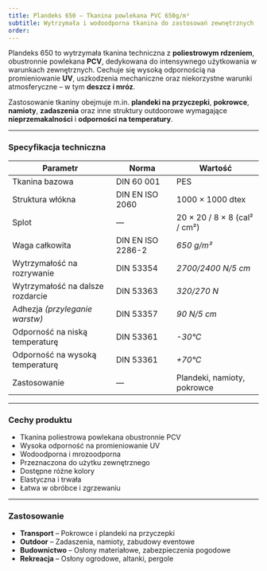 ```yaml
---
title: Plandeks 650 – Tkanina powlekana PVC 650g/m²
subtitle: Wytrzymała i wodoodporna tkanina do zastosowań zewnętrznych
order:
---
```


Plandeks 650 to wytrzymała tkanina techniczna z **poliestrowym rdzeniem**,
obustronnie powlekana **PCV**, dedykowana do intensywnego użytkowania w
warunkach zewnętrznych. Cechuje się wysoką odpornością na promieniowanie **UV**,
uszkodzenia mechaniczne oraz niekorzystne warunki atmosferyczne – w tym **deszcz
i mróz**.

Zastosowanie tkaniny obejmuje m.in. **plandeki na przyczepki**, **pokrowce**,
**namioty**, **zadaszenia** oraz inne struktury outdoorowe wymagające
**nieprzemakalności** i **odporności na temperatury**.

---

### **Specyfikacja techniczna**

| **Parametr**                     | **Norma**         | **Wartość**                  |
| -------------------------------- | ----------------- | ---------------------------- |
| Tkanina bazowa                   | DIN 60 001        | PES                          |
| Struktura włókna                 | DIN EN ISO 2060   | 1000 × 1000 dtex             |
| Splot                            | —                 | 20 × 20 / 8 × 8 (cal² / cm²) |
| Waga całkowita                   | DIN EN ISO 2286-2 | _650 g/m²_                   |
| Wytrzymałość na rozrywanie       | DIN 53354         | _2700/2400 N/5 cm_           |
| Wytrzymałość na dalsze rozdarcie | DIN 53363         | _320/270 N_                  |
| Adhezja _(przyleganie warstw)_   | DIN 53357         | _90 N/5 cm_                  |
| Odporność na niską temperaturę   | DIN 53361         | _-30°C_                      |
| Odporność na wysoką temperaturę  | DIN 53361         | _+70°C_                      |
| Zastosowanie                     | —                 | Plandeki, namioty, pokrowce  |

---

### **Cechy produktu**

- Tkanina poliestrowa powlekana obustronnie PCV
- Wysoka odporność na promieniowanie UV
- Wodoodporna i mrozoodporna
- Przeznaczona do użytku zewnętrznego
- Dostępne różne kolory
- Elastyczna i trwała
- Łatwa w obróbce i zgrzewaniu

---

### **Zastosowanie**

- **Transport** – Pokrowce i plandeki na przyczepki
- **Outdoor** – Zadaszenia, namioty, zabudowy eventowe
- **Budownictwo** – Osłony materiałowe, zabezpieczenia pogodowe
- **Rekreacja** – Osłony ogrodowe, altanki, pergole
